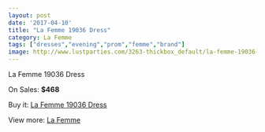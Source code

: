 ```yaml
---
layout: post
date: '2017-04-10'
title: "La Femme 19036 Dress"
category: La Femme
tags: ["dresses","evening","prom","femme","brand"]
image: http://www.lustparties.com/3263-thickbox_default/la-femme-19036-dress.jpg
---
```

La Femme 19036 Dress

On Sales: **$468**
<a href="https://www.lustparties.com/en/la-femme/1068-la-femme-19036-dress.html"><amp-img layout="responsive" width="600" height="600" src="//www.lustparties.com/3263-thickbox_default/la-femme-19036-dress.jpg" alt="La Femme 19036 Dress 0" /></a>
<a href="https://www.lustparties.com/en/la-femme/1068-la-femme-19036-dress.html"><amp-img layout="responsive" width="600" height="600" src="//www.lustparties.com/3264-thickbox_default/la-femme-19036-dress.jpg" alt="La Femme 19036 Dress 1" /></a>

Buy it: [La Femme 19036 Dress](https://www.lustparties.com/en/la-femme/1068-la-femme-19036-dress.html "La Femme 19036 Dress")

View more: [La Femme](https://www.lustparties.com/en/4-la-femme "La Femme")